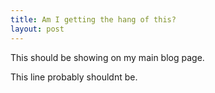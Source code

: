 ```yaml
---
title: Am I getting the hang of this?
layout: post
---
```


This should be showing on my main blog page. 

This line probably shouldnt be. 
